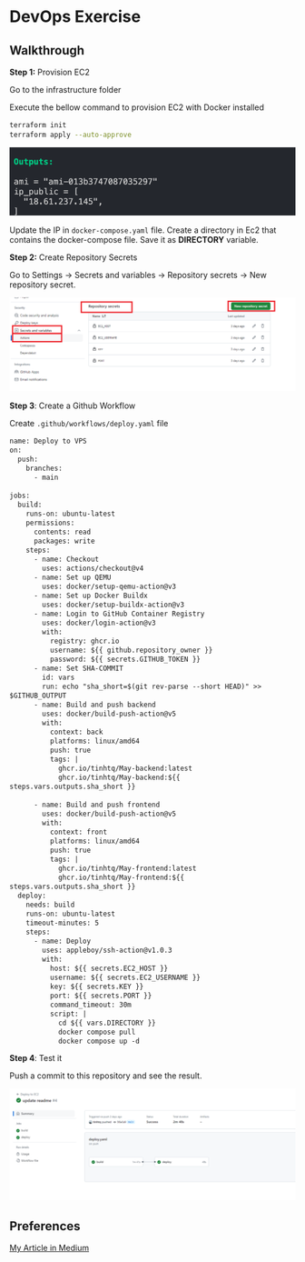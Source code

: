 # DevOps Exercise

## Walkthrough

**Step 1:** Provision EC2

Go to the infrastructure folder

Execute the bellow command to provision EC2 with Docker installed

```bash
terraform init
terraform apply --auto-approve
```

![output](./image/output.png)

Update the IP in `docker-compose.yaml` file. Create a directory in Ec2 that contains the docker-compose file. Save it as **DIRECTORY** variable.

**Step 2:** Create Repository Secrets

Go to Settings → Secrets and variables → Repository secrets → New repository secret.

![Image](./image/secrets.png)

**Step 3**: Create a Github Workflow

Create `.github/workflows/deploy.yaml` file

```docker
name: Deploy to VPS
on:
  push:
    branches:
      - main

jobs:
  build:
    runs-on: ubuntu-latest
    permissions:
      contents: read
      packages: write
    steps:
      - name: Checkout
        uses: actions/checkout@v4
      - name: Set up QEMU
        uses: docker/setup-qemu-action@v3
      - name: Set up Docker Buildx
        uses: docker/setup-buildx-action@v3
      - name: Login to GitHub Container Registry
        uses: docker/login-action@v3
        with:
          registry: ghcr.io
          username: ${{ github.repository_owner }}
          password: ${{ secrets.GITHUB_TOKEN }}
      - name: Set SHA-COMMIT
        id: vars
        run: echo "sha_short=$(git rev-parse --short HEAD)" >> $GITHUB_OUTPUT
      - name: Build and push backend
        uses: docker/build-push-action@v5
        with:
          context: back
          platforms: linux/amd64
          push: true
          tags: |
            ghcr.io/tinhtq/May-backend:latest
            ghcr.io/tinhtq/May-backend:${{ steps.vars.outputs.sha_short }}

      - name: Build and push frontend
        uses: docker/build-push-action@v5
        with:
          context: front
          platforms: linux/amd64
          push: true
          tags: |
            ghcr.io/tinhtq/May-frontend:latest
            ghcr.io/tinhtq/May-frontend:${{ steps.vars.outputs.sha_short }}
  deploy:
    needs: build
    runs-on: ubuntu-latest
    timeout-minutes: 5
    steps:
      - name: Deploy
        uses: appleboy/ssh-action@v1.0.3
        with:
          host: ${{ secrets.EC2_HOST }}
          username: ${{ secrets.EC2_USERNAME }}
          key: ${{ secrets.KEY }}
          port: ${{ secrets.PORT }}
          command_timeout: 30m
          script: |
            cd ${{ vars.DIRECTORY }}
            docker compose pull
            docker compose up -d
```

**Step 4**: Test it

Push a commit to this repository and see the result.

![Deployment](./image/deploy.png)

## Preferences

[My Article in Medium](https://medium.com/@tinhtq97/basic-cicd-with-github-action-a3aae8f233d1)
